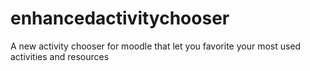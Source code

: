 # enhancedactivitychooser
A new activity chooser for moodle that let you favorite your most used activities and resources 
